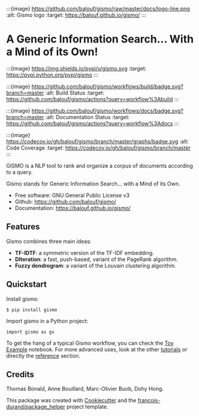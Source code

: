 :::{image} https://github.com/balouf/gismo/raw/master/docs/logo-line.png
:alt: Gismo logo
:target: https://balouf.github.io/gismo/
:::

# A Generic Information Search... With a Mind of its Own!

:::{image} https://img.shields.io/pypi/v/gismo.svg
:target: https://pypi.python.org/pypi/gismo
:::

:::{image} https://github.com/balouf/gismo/workflows/build/badge.svg?branch=master
:alt: Build Status
:target: https://github.com/balouf/gismo/actions?query=workflow%3Abuild
:::

:::{image} https://github.com/balouf/gismo/workflows/docs/badge.svg?branch=master
:alt: Documentation Status
:target: https://github.com/balouf/gismo/actions?query=workflow%3Adocs
:::

:::{image} https://codecov.io/gh/balouf/gismo/branch/master/graphs/badge.svg
:alt: Code Coverage
:target: https://codecov.io/gh/balouf/gismo/branch/master
:::

GISMO is a NLP tool to rank and organize a corpus of documents according to a query.

Gismo stands for Generic Information Search... with a Mind of its Own.

- Free software: GNU General Public License v3
- Github: <https://github.com/balouf/gismo/>
- Documentation: <https://balouf.github.io/gismo/>

## Features

Gismo combines three main ideas:

- **TF-IDTF**: a symmetric version of the TF-IDF embedding.
- **DIteration**: a fast, push-based, variant of the PageRank algorithm.
- **Fuzzy dendrogram**: a variant of the Louvain clustering algorithm.

## Quickstart

Install gismo:

```console
$ pip install gismo
```

Import gismo in a Python project:

```
import gismo as gs
```

To get the hang of a typical Gismo workflow, you can check the [Toy Example] notebook. For more advanced uses,
look at the other [tutorials] or directly the [reference] section.

## Credits

Thomas Bonald, Anne Bouillard, Marc-Olivier Buob, Dohy Hong.

This package was created with [Cookiecutter] and the [francois-durand/package_helper] project template.

[cookiecutter]: https://github.com/audreyr/cookiecutter
[francois-durand/package_helper]: https://github.com/francois-durand/package_helper
[reference]: https://balouf.github.io/gismo/reference.html
[toy example]: https://balouf.github.io/gismo/tutorials/tutorial_toy_example.html
[tutorials]: https://balouf.github.io/gismo/tutorials/index.html#
